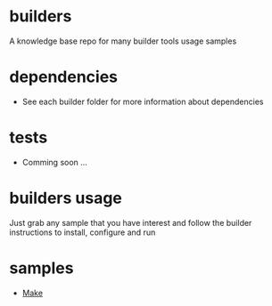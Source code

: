 # builders
A knowledge base repo for many builder tools usage samples

# dependencies
- See each builder folder for more information about dependencies

# tests
- Comming soon ...

# builders usage
Just grab any sample that you have interest and follow the builder instructions to install, configure and run

# samples
- [Make](./make/README.md)
